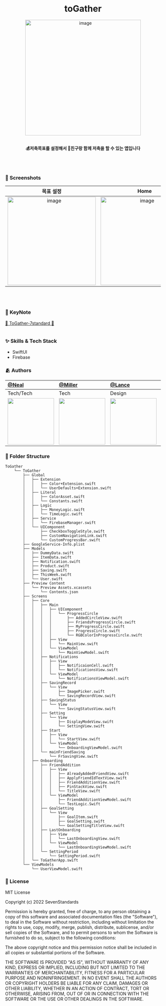 <br/>
<br/>

<div align="center"> 

# toGather

<img width="374" alt="image" src="https://user-images.githubusercontent.com/59302419/182025431-d9ed3181-2e7f-49c2-aca6-dfe4c6b046c2.png">

<br/>
<br/>

**💰저축목표를 설정해서 🤑친구랑 함께 저축을 할 수 있는 앱입니다** 

</div>

<br/>
<br/>

### 📱 Screenshots

| 목표 설정 | Home | 저축 기록하기 | 알림 |
|:---:|:---:|:---:|:---:|
|<img width="285" alt="image" src="https://user-images.githubusercontent.com/59302419/182025494-e520cab7-a344-488b-87f2-0dc0720b76eb.png">|<img width="285" alt="image" src="https://user-images.githubusercontent.com/59302419/182025512-0f823384-ae93-4539-b712-e3f76203256f.png">|<img width="285" alt="image" src="https://user-images.githubusercontent.com/59302419/182025537-2868ae84-9034-4649-a931-0120bf305ae9.png">|<img width="285" alt="image" src="https://user-images.githubusercontent.com/59302419/182025561-3ff4084d-2fc4-4203-b185-ba8445e22af0.png">|

<br/>
<br/>

### 🚀 KeyNote
[🍏 ToGather-7standard 🍏](https://github.com/DeveloperAcademy-POSTECH/toGather/files/9229074/ToGather.-.7standard.pdf)
<br/>
<br/>
### :sparkles: Skills & Tech Stack
* SwiftUI
* Firebase

### :people_hugging: Authors

[@Neal](https://github.com/yudonlee) | [@Miller](https://github.com/KimDaeSeong8721) |   [@Lance](https://github.com/limhyoseok) |  [@Max](https://github.com/Sungwooo) | [@Eve](https://github.com/unuhqueen) | [@Bit](https://github.com/yeongwooCho) |
:---|:---|:---|:---|:---|:---
Tech/Tech|Tech|Design|Tech|Tech|Tech 
|<img width="150" src="https://user-images.githubusercontent.com/39371835/182259493-e9a1a048-a5a3-491a-be28-0b79d6908166.png">|<img width="150" src="https://user-images.githubusercontent.com/39371835/182259493-e9a1a048-a5a3-491a-be28-0b79d6908166.png">|<img width="150" src="https://user-images.githubusercontent.com/39371835/182259493-e9a1a048-a5a3-491a-be28-0b79d6908166.png">|<img width="150" src="https://user-images.githubusercontent.com/39371835/182259493-e9a1a048-a5a3-491a-be28-0b79d6908166.png">|<img width="150" src="https://user-images.githubusercontent.com/39371835/182259493-e9a1a048-a5a3-491a-be28-0b79d6908166.png">|<img width="150" src="https://user-images.githubusercontent.com/39371835/182259493-e9a1a048-a5a3-491a-be28-0b79d6908166.png">|

### :file_folder: Folder Structure
```
ToGather
    └── ToGather
        ├── Global
        │   ├── Extension
        │   │   ├── Color+Extension.swift
        │   │   └── UserDefaults+Extension.swift
        │   ├── Literal
        │   │   ├── ColorAsset.swift
        │   │   └── Constants.swift
        │   ├── Logic
        │   │   ├── MoneyLogic.swift
        │   │   └── TimeLogic.swift
        │   ├── Service
        │   │   └── FirebaseManager.swift
        │   └── UIComponent
        │       ├── CheckboxToggleStyle.swift
        │       ├── CustomNavigationLink.swift
        │       └── CustomProgressBar.swift
        ├── GoogleService-Info.plist
        ├── Models
        │   ├── DummyData.swift
        │   ├── ItemData.swift
        │   ├── Notification.swift
        │   ├── Product.swift
        │   ├── Saving.swift
        │   ├── ThisWeek.swift
        │   └── User.swift
        ├── Preview Content
        │   └── Preview Assets.xcassets
        │       └── Contents.json
        ├── Screens
        │   ├── Core
        │   │   ├── Main
        │   │   │   ├── UIComponent
        │   │   │   │   └── ProgressCircle
        │   │   │   │       ├── AddedCircleView.swift
        │   │   │   │       ├── FriendsProgressCircle.swift
        │   │   │   │       ├── MyProgressCircle.swift
        │   │   │   │       ├── ProgressCircle.swift
        │   │   │   │       └── RGBColorInProgressCircle.swift
        │   │   │   ├── View
        │   │   │   │   └── MainView.swift
        │   │   │   └── ViewModel
        │   │   │       └── MainViewModel.swift
        │   │   ├── Notifications
        │   │   │   ├── View
        │   │   │   │   ├── NotificaionCell.swift
        │   │   │   │   └── NotificationsView.swift
        │   │   │   └── ViewModel
        │   │   │       └── NotificationsViewModel.swift
        │   │   ├── SavingRecord
        │   │   │   └── View
        │   │   │       ├── ImagePicker.swift
        │   │   │       └── SavingRecordView.swift
        │   │   ├── SavingStatus
        │   │   │   └── View
        │   │   │       └── SavingStatusView.swift
        │   │   ├── Setting
        │   │   │   └── View
        │   │   │       ├── DisplayModeView.swift
        │   │   │       └── SettingView.swift
        │   │   ├── Start
        │   │   │   ├── View
        │   │   │   │   └── StartView.swift
        │   │   │   └── ViewModel
        │   │   │       └── OnboardingViewModel.swift
        │   │   └── mainFriendSaving
        │   │       └── FrSavingView.swift
        │   ├── Onboarding
        │   │   ├── FriendAddition
        │   │   │   ├── View
        │   │   │   │   ├── AlreadyAddedFriendView.swift
        │   │   │   │   ├── ApplyFriendIdTextView.swift
        │   │   │   │   ├── FriendAdditionView.swift
        │   │   │   │   ├── PinStackView.swift
        │   │   │   │   └── TitleView.swift
        │   │   │   └── ViewModel
        │   │   │       ├── FriendAdditionViewModel.swift
        │   │   │       └── TestLogic.Swift
        │   │   ├── GoalSetting
        │   │   │   └── View
        │   │   │       ├── GoalItem.swift
        │   │   │       ├── GoalSetting.swift
        │   │   │       └── GoalSettingTitleView.swift
        │   │   ├── LastOnboarding
        │   │   │   ├── View
        │   │   │   │   └── LastOnboardingView.swift
        │   │   │   └── ViewModel
        │   │   │       └── LastOnboardingViewModel.swift
        │   │   └── SettingPeriod
        │   │       └── SettingPeriod.swift
        │   └── ToGatherApp.swift
        └── ViewModels
            └── UserViewModel.swift

```
### :lock_with_ink_pen: License
MIT License

Copyright (c) 2022 SevenStandards

Permission is hereby granted, free of charge, to any person obtaining a copy
of this software and associated documentation files (the "Software"), to deal
in the Software without restriction, including without limitation the rights
to use, copy, modify, merge, publish, distribute, sublicense, and/or sell
copies of the Software, and to permit persons to whom the Software is
furnished to do so, subject to the following conditions:

The above copyright notice and this permission notice shall be included in all
copies or substantial portions of the Software.

THE SOFTWARE IS PROVIDED "AS IS", WITHOUT WARRANTY OF ANY KIND, EXPRESS OR
IMPLIED, INCLUDING BUT NOT LIMITED TO THE WARRANTIES OF MERCHANTABILITY,
FITNESS FOR A PARTICULAR PURPOSE AND NONINFRINGEMENT. IN NO EVENT SHALL THE
AUTHORS OR COPYRIGHT HOLDERS BE LIABLE FOR ANY CLAIM, DAMAGES OR OTHER
LIABILITY, WHETHER IN AN ACTION OF CONTRACT, TORT OR OTHERWISE, ARISING FROM,
OUT OF OR IN CONNECTION WITH THE SOFTWARE OR THE USE OR OTHER DEALINGS IN THE
SOFTWARE.


